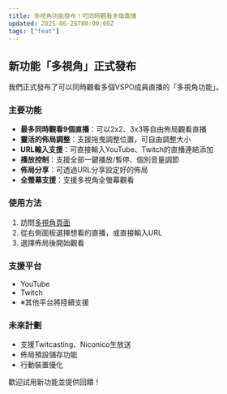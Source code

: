 ```yaml
---
title: 多視角功能發布！可同時觀看多個直播
updated: 2025-06-26T00:00:00Z
tags: ["feat"]
---
```


## 新功能「多視角」正式發布

我們正式發布了可以同時觀看多個VSPO成員直播的「多視角功能」。

### 主要功能

- **最多同時觀看9個直播**：可以2x2、3x3等自由佈局觀看直播
- **靈活的佈局調整**：支援拖曳調整位置，可自由調整大小
- **URL輸入支援**：可直接輸入YouTube、Twitch的直播連結添加
- **播放控制**：支援全部一鍵播放/暫停、個別音量調節
- **佈局分享**：可透過URL分享設定好的佈局
- **全螢幕支援**：支援多視角全螢幕觀看

### 使用方法

1. 訪問[多視角頁面](/multiview)
2. 從右側面板選擇想看的直播，或直接輸入URL
3. 選擇佈局後開始觀看

### 支援平台

- YouTube
- Twitch
- ※其他平台將陸續支援

### 未來計劃

- 支援Twitcasting、Niconico生放送
- 佈局預設儲存功能
- 行動裝置優化

歡迎試用新功能並提供回饋！